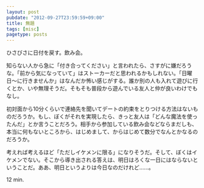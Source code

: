 ```yaml
---
layout: post
pubdate: "2012-09-27T23:59:59+09:00"
title: 無題
tags: [misc]
pagetype: posts
---
```

ひさびさに日付を戻す。飲み会。

知らない人から急に「付き合ってください」と言われたら、さすがに嫌だろうな。「前から気になっていて」はストーカーだと思われるかもしれない。「日曜日〜に行きませんか」はなんだか怖い感じがする。誰か別の人も入れて遊びに行くとか、いや無理そうだ。そもそも普段から遊んでいる友人と仲が良いわけでもなし。

初対面から10分くらいで連絡先を聞いてデートの約束をとりつける方法はないものだろうか。もし、ぼくがそれを実現したら、きっと友人は「どんな魔法を使ったんだ」とか言うことだろう。相手から参加している飲み会などならまだしも、本当に何もないところから、はじめまして、からはじめて数分でなんとかなるのだろうか。

考えれば考えるほど「ただしイケメンに限る」になりそうだ。そして、ぼくはイケメンでない。そこから導き出される答えは、明日はろくな一日にはならないということだ。ああ、明日というよりは今日なのだけれど……。

12 min.
